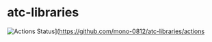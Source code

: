 # atc-libraries
![Actions Status](https://github.com/mono-0812/atc-libraries/workflows/verify/badge.svg)](https://github.com/mono-0812/atc-libraries/actions
